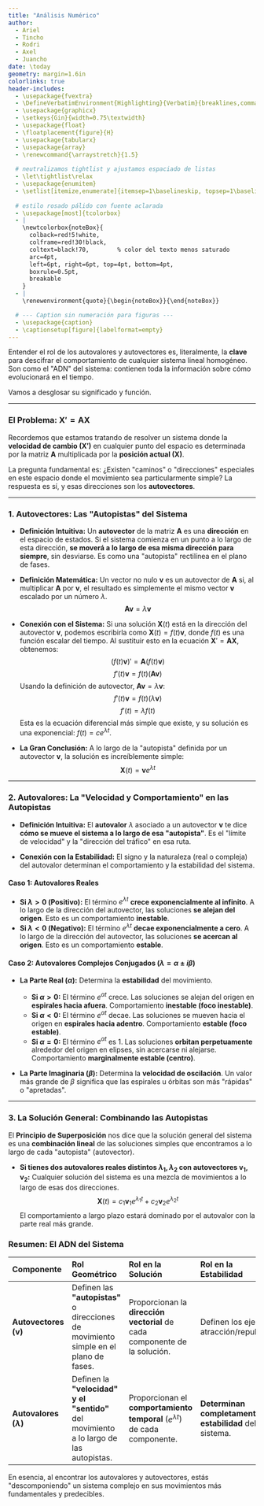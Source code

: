 ```yaml
---
title: "Análisis Numérico"
author:
  - Ariel
  - Tincho
  - Rodri
  - Axel
  - Juancho
date: \today
geometry: margin=1.6in
colorlinks: true
header-includes:
  - \usepackage{fvextra}
  - \DefineVerbatimEnvironment{Highlighting}{Verbatim}{breaklines,commandchars=\\\{\}}
  - \usepackage{graphicx}
  - \setkeys{Gin}{width=0.75\textwidth}
  - \usepackage{float}
  - \floatplacement{figure}{H}
  - \usepackage{tabularx}
  - \usepackage{array}
  - \renewcommand{\arraystretch}{1.5}
  
  # neutralizamos tightlist y ajustamos espaciado de listas
  - \let\tightlist\relax
  - \usepackage{enumitem}
  - \setlist[itemize,enumerate]{itemsep=1\baselineskip, topsep=1\baselineskip}
  
  # estilo rosado pálido con fuente aclarada
  - \usepackage[most]{tcolorbox}
  - |
    \newtcolorbox{noteBox}{
      colback=red!5!white,
      colframe=red!30!black,
      coltext=black!70,        % color del texto menos saturado
      arc=4pt,
      left=6pt, right=6pt, top=4pt, bottom=4pt,
      boxrule=0.5pt,
      breakable
    }
  - |
    \renewenvironment{quote}{\begin{noteBox}}{\end{noteBox}}

  # --- Caption sin numeración para figuras ---
  - \usepackage{caption}
  - \captionsetup[figure]{labelformat=empty}
---
```


Entender el rol de los autovalores y autovectores es, literalmente, la **clave** para descifrar el comportamiento de cualquier sistema lineal homogéneo. Son como el "ADN" del sistema: contienen toda la información sobre cómo evolucionará en el tiempo.

Vamos a desglosar su significado y función.

---

### **El Problema: $\mathbf{X}' = \mathbf{A}\mathbf{X}$**

Recordemos que estamos tratando de resolver un sistema donde la **velocidad de cambio ($\mathbf{X}'$)** en cualquier punto del espacio es determinada por la matriz $\mathbf{A}$ multiplicada por la **posición actual ($\mathbf{X}$)**.

La pregunta fundamental es: ¿Existen "caminos" o "direcciones" especiales en este espacio donde el movimiento sea particularmente simple? La respuesta es sí, y esas direcciones son los **autovectores**.

---

### **1. Autovectores: Las "Autopistas" del Sistema**

*   **Definición Intuitiva:** Un **autovector** de la matriz $\mathbf{A}$ es una **dirección** en el espacio de estados. Si el sistema comienza en un punto a lo largo de esta dirección, **se moverá a lo largo de esa misma dirección para siempre**, sin desviarse. Es como una "autopista" rectilínea en el plano de fases.

*   **Definición Matemática:** Un vector no nulo $\mathbf{v}$ es un autovector de $\mathbf{A}$ si, al multiplicar $\mathbf{A}$ por $\mathbf{v}$, el resultado es simplemente el mismo vector $\mathbf{v}$ escalado por un número $\lambda$.
    $$ \mathbf{A}\mathbf{v} = \lambda\mathbf{v} $$

*   **Conexión con el Sistema:** Si una solución $\mathbf{X}(t)$ está en la dirección del autovector $\mathbf{v}$, podemos escribirla como $\mathbf{X}(t) = f(t)\mathbf{v}$, donde $f(t)$ es una función escalar del tiempo. Al sustituir esto en la ecuación $\mathbf{X}' = \mathbf{A}\mathbf{X}$, obtenemos:
    $$ (f(t)\mathbf{v})' = \mathbf{A}(f(t)\mathbf{v}) $$
    $$ f'(t)\mathbf{v} = f(t)(\mathbf{A}\mathbf{v}) $$
    Usando la definición de autovector, $\mathbf{A}\mathbf{v} = \lambda\mathbf{v}$:
    $$ f'(t)\mathbf{v} = f(t)(\lambda\mathbf{v}) $$
    $$ f'(t) = \lambda f(t) $$
    Esta es la ecuación diferencial más simple que existe, y su solución es una exponencial: $f(t) = c e^{\lambda t}$.

*   **La Gran Conclusión:** A lo largo de la "autopista" definida por un autovector $\mathbf{v}$, la solución es increíblemente simple:
    $$ \mathbf{X}(t) = \mathbf{v} e^{\lambda t} $$

---

### **2. Autovalores: La "Velocidad y Comportamiento" en las Autopistas**

*   **Definición Intuitiva:** El **autovalor** $\lambda$ asociado a un autovector $\mathbf{v}$ te dice **cómo se mueve el sistema a lo largo de esa "autopista"**. Es el "límite de velocidad" y la "dirección del tráfico" en esa ruta.

*   **Conexión con la Estabilidad:** El signo y la naturaleza (real o compleja) del autovalor determinan el comportamiento y la estabilidad del sistema.

#### **Caso 1: Autovalores Reales**

*   **Si $\lambda > 0$ (Positivo):** El término $e^{\lambda t}$ **crece exponencialmente al infinito**. A lo largo de la dirección del autovector, las soluciones **se alejan del origen**. Esto es un comportamiento **inestable**.
*   **Si $\lambda < 0$ (Negativo):** El término $e^{\lambda t}$ **decae exponencialmente a cero**. A lo largo de la dirección del autovector, las soluciones **se acercan al origen**. Esto es un comportamiento **estable**.

#### **Caso 2: Autovalores Complejos Conjugados ($\lambda = \alpha \pm i\beta$)**

*   **La Parte Real ($\alpha$):** Determina la **estabilidad** del movimiento.
    *   **Si $\alpha > 0$:** El término $e^{\alpha t}$ crece. Las soluciones se alejan del origen en **espirales hacia afuera**. Comportamiento **inestable (foco inestable)**.
    *   **Si $\alpha < 0$:** El término $e^{\alpha t}$ decae. Las soluciones se mueven hacia el origen en **espirales hacia adentro**. Comportamiento **estable (foco estable)**.
    *   **Si $\alpha = 0$:** El término $e^{\alpha t}$ es 1. Las soluciones **orbitan perpetuamente** alrededor del origen en elipses, sin acercarse ni alejarse. Comportamiento **marginalmente estable (centro)**.

*   **La Parte Imaginaria ($\beta$):** Determina la **velocidad de oscilación**. Un valor más grande de $\beta$ significa que las espirales u órbitas son más "rápidas" o "apretadas".

---

### **3. La Solución General: Combinando las Autopistas**

El **Principio de Superposición** nos dice que la solución general del sistema es una **combinación lineal** de las soluciones simples que encontramos a lo largo de cada "autopista" (autovector).

*   **Si tienes dos autovalores reales distintos $\lambda_1, \lambda_2$ con autovectores $\mathbf{v}_1, \mathbf{v}_2$:**
    Cualquier solución del sistema es una mezcla de movimientos a lo largo de esas dos direcciones.
    $$ \mathbf{X}(t) = c_1 \mathbf{v}_1 e^{\lambda_1 t} + c_2 \mathbf{v}_2 e^{\lambda_2 t} $$
    El comportamiento a largo plazo estará dominado por el autovalor con la parte real más grande.

### **Resumen: El ADN del Sistema**

| Componente | Rol Geométrico | Rol en la Solución | Rol en la Estabilidad |
| :--- | :--- | :--- | :--- |
| **Autovectores ($\mathbf{v}$)** | Definen las **"autopistas"** o direcciones de movimiento simple en el plano de fases. | Proporcionan la **dirección vectorial** de cada componente de la solución. | Definen los ejes de atracción/repulsión. |
| **Autovalores ($\lambda$)** | Definen la **"velocidad" y el "sentido"** del movimiento a lo largo de las autopistas. | Proporcionan el **comportamiento temporal** ($e^{\lambda t}$) de cada componente. | **Determinan completamente la estabilidad** del sistema. |

En esencia, al encontrar los autovalores y autovectores, estás "descomponiendo" un sistema complejo en sus movimientos más fundamentales y predecibles.
